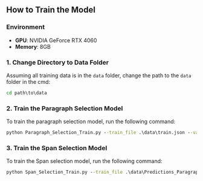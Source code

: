 ## How to Train the Model

### Environment  

- **GPU**: NVIDIA GeForce RTX 4060
- **Memory**: 8GB


### 1. Change Directory to Data Folder

Assuming all training data is in the `data` folder, change the path to the `data` folder in the cmd:

```cmd
cd path\to\data 
```
### 2. Train the Paragraph Selection Model
To train the paragraph selection model, run the following command:  

```cmd
python Paragraph_Selection_Train.py --train_file .\data\train.json --validation_file .\data\valid.json --test_file .\data\test.json --output_dir .\data\result\ --model_name_or_path "hfl/chinese-lert-base" 
```
### 3. Train the Span Selection Model
To train the Span selection model, run the following command: 
```cmd
python Span_Selection_Train.py --train_file .\data\Predictions_Paragraph.json --validation_file .\data\valid.json --test_file .\data\test.json --output_dir .\data\result\ --model_name_or_path "hfl/chinese-lert-base" --learning_rete 5e-6 --per_device_train_batch_size 16 --num_train_epochs 200
```



  


   

   
